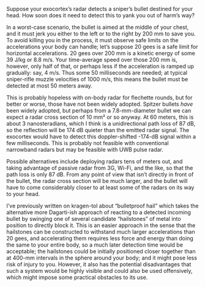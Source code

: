 Suppose your exocortex’s radar detects a sniper’s bullet destined for
your head.  How soon does it need to detect this to yank you out of
harm’s way?

In a worst-case scenario, the bullet is aimed at the middle of your
chest, and it must jerk you either to the left or to the right by
200 mm to save you.  To avoid killing you in the process, it must
observe safe limits on the accelerations your body can handle; let’s
suppose 20 gees is a safe limit for horizontal accelerations.  20 gees
over 200 mm is a kinetic energy of some 39 J/kg or 8.8 m/s.  Your
time-average speed over those 200 mm is, however, only half of that,
or perhaps less if the acceleration is ramped up gradually: say,
4 m/s.  Thus some 50 milliseconds are needed; at typical sniper-rifle
muzzle velocities of 1000 m/s, this means the bullet must be detected
at most 50 meters away.

This is probably hopeless with on-body radar for flechette rounds, but
for better or worse, those have not been widely adopted.  Spitzer
bullets *have* been widely adopted, but perhaps from a 7.8-mm-diameter
bullet we can expect a radar cross section of 10 mm² or so anyway.  At
60 meters, this is about 3 nanosteradians, which I think is a
unidirectional path loss of 87 dB, so the reflection will be 174 dB
quieter than the emitted radar signal.  The exocortex would have to
detect this doppler-shifted -174-dB signal within a few milliseconds.
This is probably not feasible with conventional narrowband radars but
may be feasible with UWB pulse radar.

Possible alternatives include deploying radars tens of meters out, and
taking advantage of passive radar from 3G, Wi-Fi, and the like, so
that the path loss is only 87 dB.  From any point of view that isn’t
directly in front of the bullet, the radar cross section will be much
larger, and the bullet will have to come considerably closer to at
least some of the radars on its way to your head.

I’ve previously written on kragen-tol about “bulletproof hail” which
takes the alternative more Dagarti-ish approach of reacting to a
detected incoming bullet by swinging one of several candidate
“hailstones” of metal into position to directly block it.  This is an
easier approach in the sense that the hailstones can be constructed to
withstand much larger accelerations than 20 gees, and accelerating
them requires less force and energy than doing the same to your entire
body, so a much later detection time would be acceptable; the
hailstones could be initially positioned closer together than at
400-mm intervals in the sphere around your body; and it might pose
less risk of injury to you.  However, it also has the potential
disadvantages that such a system would be highly visible and could
also be used offensively, which might impose some practical obstacles
to its use.
